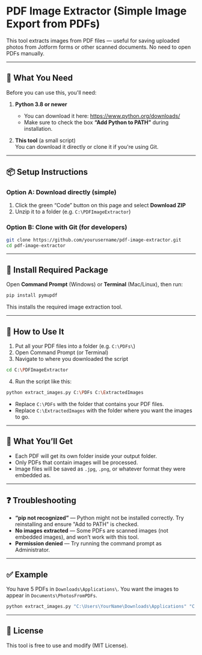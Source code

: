 # PDF Image Extractor (Simple Image Export from PDFs)

This tool extracts images from PDF files — useful for saving uploaded photos from Jotform forms or other scanned documents. No need to open PDFs manually.

---

## 🧰 What You Need

Before you can use this, you'll need:

1. **Python 3.8 or newer**  
   - You can download it here: https://www.python.org/downloads/
   - Make sure to check the box **“Add Python to PATH”** during installation.

2. **This tool** (a small script)  
   You can download it directly or clone it if you're using Git.

---

## 📦 Setup Instructions

### Option A: Download directly (simple)

1. Click the green “Code” button on this page and select **Download ZIP**  
2. Unzip it to a folder (e.g. `C:\PDFImageExtractor`)

### Option B: Clone with Git (for developers)

```bash
git clone https://github.com/yourusername/pdf-image-extractor.git
cd pdf-image-extractor
```

---

## 🔧 Install Required Package

Open **Command Prompt** (Windows) or **Terminal** (Mac/Linux), then run:

```bash
pip install pymupdf
```

This installs the required image extraction tool.

---

## 🚀 How to Use It

1. Put all your PDF files into a folder (e.g. `C:\PDFs\`)
2. Open Command Prompt (or Terminal)
3. Navigate to where you downloaded the script

```bash
cd C:\PDFImageExtractor
```

4. Run the script like this:

```bash
python extract_images.py C:\PDFs C:\ExtractedImages
```

- Replace `C:\PDFs` with the folder that contains your PDF files.
- Replace `C:\ExtractedImages` with the folder where you want the images to go.

---

## 📁 What You’ll Get

- Each PDF will get its own folder inside your output folder.
- Only PDFs that contain images will be processed.
- Image files will be saved as `.jpg`, `.png`, or whatever format they were embedded as.

---

## ❓ Troubleshooting

- **“pip not recognized”** — Python might not be installed correctly. Try reinstalling and ensure "Add to PATH" is checked.
- **No images extracted** — Some PDFs are scanned images (not embedded images), and won’t work with this tool.
- **Permission denied** — Try running the command prompt as Administrator.

---

## ✅ Example

You have 5 PDFs in `Downloads\Applications\`. You want the images to appear in `Documents\PhotosFromPDFs`.

```bash
python extract_images.py "C:\Users\YourName\Downloads\Applications" "C:\Users\YourName\Documents\PhotosFromPDFs"
```

---

## 📝 License

This tool is free to use and modify (MIT License).
